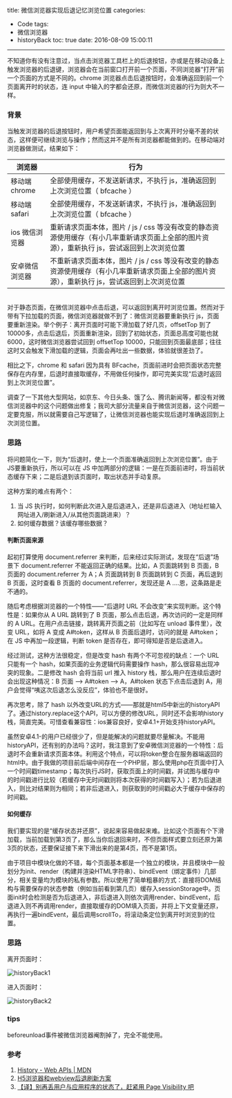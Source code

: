 title: 微信浏览器实现后退记忆浏览位置
categories:
  - Code
tags:
  - 微信浏览器
  - historyBack
toc: true
date: 2016-08-09 15:00:11
---

不知道你有没有注意过，当点击浏览器工具栏上的后退按钮，亦或是在移动设备上触发浏览器的后退键，浏览器会在当前窗口打开前一个页面，不同浏览器“打开”前一个页面的方式是不同的。chrome 浏览器点击后退按钮时，会准确返回到前一个页面离开时的状态，连 input 中输入的字都会还原，而微信浏览器的行为则大不一样。

<!-- more -->

### 背景

当触发浏览器的后退按钮时，用户希望页面能返回到与上次离开时分毫不差的状态，这样便可继续浏览与操作；然而这并不是所有浏览器都能做到的。在移动端对浏览器做测试，结果如下：

| 浏览器 | 行为 |
|----------------|---------------------------------------------------------------------------------------------------------------------------------------|
| 移动端 chrome | 全部使用缓存，不发送新请求，不执行 js，准确返回到上次浏览位置（ bfcache ） |
| 移动端 safari | 全部使用缓存，不发送新请求，不执行 js，准确返回到上次浏览位置（ bfcache ） |
| ios 微信浏览器 | 重新请求页面本体，图片 / js / css 等没有改变的静态资源使用缓存（有小几率重新请求页面上全部的图片资源），重新执行 js，尝试返回到上次浏览位置 |
| 安卓微信浏览器 | 不重新请求页面本体，图片 / js / css 等没有改变的静态资源使用缓存（有小几率重新请求页面上全部的图片资源），重新执行 js，尝试返回到上次浏览位置 |

<br />
对于静态页面，在微信浏览器中点击后退，可以返回到离开时浏览位置。然而对于带有下拉加载的页面，微信浏览器就做不到了：微信浏览器要重新执行 js，页面要重新渲染。举个例子：离开页面时可能下滑加载了好几页，offsetTop 到了10000多，点击后退后，页面重新渲染，回到了初始状态，页面总高度可能也就6000，这时微信浏览器尝试回到 offsetTop 10000，只能回到页面最底部；往往这时又会触发下滑加载的逻辑，页面会再吐出一些数据，体验就很差劲了。

相比之下，chrome 和 safari 因为具有 BFcache，页面前进时会把页面状态完整保存在内存里，后退时直接取缓存，不用做任何操作，即可完美实现“后退时返回到上次浏览位置”。

调查了一下其他大型网站，如京东、今日头条、饿了么、腾讯新闻等，都没有对微信浏览器中的这个问题做出修复；我司大部分流量来自于微信浏览器，这个问题一定要克服，所以就需要自己写逻辑了，让微信浏览器也能实现后退时准确返回到上次浏览位置。

### 思路

将问题简化一下，则为“后退时，使上一个页面准确返回到上次浏览位置”。由于JS要重新执行，所以可以在 JS 中加两部分的逻辑：一是在页面前进时，将当前状态缓存下来；二是后退到该页面时，取出状态并手动复原。

这种方案的难点有两个：

1. 当 JS 执行时，如何判断此次进入是后退进入，还是非后退进入（地址栏输入网址进入/刷新进入/从其他页面跳进来）？
2. 如何缓存数据？该缓存哪些数据？

#### 判断页面来源

起初打算使用 document.referrer 来判断，后来经过实际测试，发现在“后退”场景下 document.referrer 不能返回正确的结果。比如，A 页面跳转到 B 页面，B 页面的 document.referrer 为 A；A 页面跳转到 B 页面跳转到 C 页面，再后退到 B 页面，这时查看 B 页面的 document.referrer，发现还是 A ....恩，这条路是走不通的。

随后考虑根据浏览器的一个特性——“后退时 URL 不会改变”来实现判断。这个特性是：如果你从 A URL 跳转到了 B 页面，那么点击后退，再次访问的一定是同样的 A URL。在用户点击链接，跳转离开页面之前（比如写在 unload 事件里），改变 URL，如将 A 变成 A#token，这样从 B 页面后退时，访问的就是 A#token；在 JS 中再加一段逻辑，判断 token 是否存在，即可得知是否是后退进入。

经过测试，这种方法很稳定，但是改变 hash 有两个不可忽视的缺点：一个 URL 只能有一个 hash，如果页面的业务逻辑代码需要操作 hash，那么很容易出现冲突的现象。二是修改 hash 会将当前 url 推入 history 栈，那么用户在连续后退时会出现这种情况：B 页面 -->  A#token --> A，A#token 状态下点击后退到 A，用户会觉得“咦这次后退怎么没反应”，体验也不是很好。

再次思考，除了 hash 以外改变URL的方式——那就是html5中新出的historyAPI了。通过history.replace这个API，可以方便的修改URL，同时还不会影响history栈，简直完美。可惜查看兼容性：ios兼容良好，安卓4.1+开始支持historyAPI。

虽然安卓4.1-的用户已经很少了，但是能解决的问题就要尽量解决。不能用historyAPI，还有别的办法吗？这时，我注意到了安卓微信浏览器的一个特性：后退时不会重新请求页面本体。利用这个特点，可以将token整合在服务器端返回的html中。由于我做的项目前后端中间存在一个PHP层，那么使用php在页面中打入一个时间戳timestamp；每次执行JS时，获取页面上的时间戳，并试图与缓存中的时间戳进行比较（若缓存中无时间戳则将本次获得的时间戳写入）；若为后退进入，则比对结果则为相同；若非后退进入，则获取到的时间戳必大于缓存中保存的时间戳。

#### 如何缓存

我们要实现的是“缓存状态并还原”，说起来容易做起来难。比如这个页面有个下滑加载，当前加载到第3页了，那么当你后退回来时，不但页面样式要立刻还原为第3页的状态，还要保证接下来下滑出来的是第4页，而不是第1页。

由于项目中模块化做的不错，每个页面基本都是一个独立的模块，并且模块中一般划分为init、render（构建并渲染HTML字符串）、bindEvent（绑定事件）几部分，相关变量均为模块的私有参数。所以使用了简单粗暴的方式：直接将DOM结构与需要保存的状态参数（例如当前看到第几页）缓存入sessionStorage中。页面init时会检测是否为后退进入，非后退进入则依次调用render、bindEvent，后退进入则不再调用render，直接取缓存的DOM填入页面，并将上下文变量还原，再执行一遍bindEvent，最后调用scrollTo，将滚动条定位到离开时浏览到的位置。

### 思路

离开页面时：

![historyBack1](/imgs/blog/historyback1.png)

进入页面时：

![historyBack2](/imgs/blog/historyback2.png)


### tips

beforeunload事件被微信浏览器阉割掉了，完全不能使用。

### 参考

1. [History - Web APIs | MDN](https://developer.mozilla.org/en-US/docs/Web/API/History)
2. [H5浏览器和webview后退刷新方案](http://hzxiaosheng.bitbucket.org/work/2015/09/23/refresh-webpage-on-history-back-for-mobile-browser-and-webview.html)
3. [【译】别再丢用户与应用程序的状态了，赶紧用 Page Visibility 吧](http://www.w3ctech.com/topic/1588)
